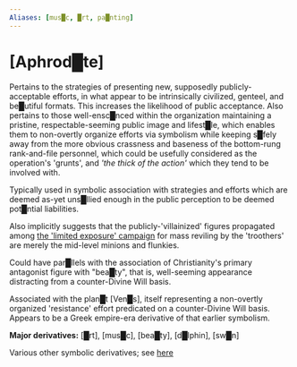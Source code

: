 ```yaml
---
Aliases: [mus█c, █rt, pa█nting]
---
```


# **[Aphrod█te]**


Pertains to the strategies of presenting new, supposedly publicly-acceptable efforts, in what appear to be intrinsically civilized, genteel, and be█utiful formats.  This increases the likelihood of public acceptance.  Also pertains to those well-ensc█nced within the organization maintaining a pristine, respectable-seeming public image and lifest█le, which enables them to non-overtly organize efforts via symbolism while keeping s█fely away from the more obvious crassness and baseness of the bottom-rung rank-and-file personnel, which could be usefully considered as the operation's 'grunts', and *'the thick of the action'* which they tend to be involved with.

Typically used in symbolic association with strategies and efforts which are deemed as-yet uns█llied enough in the public perception to be deemed pot█ntial liabilities.

Also implicitly suggests that the publicly-'villainized' figures propagated among [the 'limited exposure' campaign](https://web.archive.org/web/20160220093946/http://redefininggod.com/understanding-the-nwo-strategy/) for mass reviling by the 'troothers' are merely the mid-level minions and flunkies.

Could have par█llels with the association of Christianity's primary antagonist figure with "bea█ty", that is, well-seeming appearance distracting from a counter-Divine Will basis.

Associated with the plan█t [Ven█s], itself representing a non-overtly organized 'resistance' effort predicated on a counter-Divine Will basis.  Appears to be a Greek empire-era derivative of that earlier symbolism.



**Major derivatives:** [█rt], [mus█c], [bea█ty], [d█lphin], [sw█n]

Various other symbolic derivatives; see [here](https://en.wikipedia.org/wiki/Aphrodite)